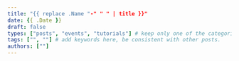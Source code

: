```yaml
---
title: "{{ replace .Name "-" " " | title }}"
date: {{ .Date }}
draft: false
types: ["posts", "events", "tutorials"] # keep only one of the categories
tags: ["", ""] # add keywords here, be consistent with other posts.
authors: [""]
---
```

